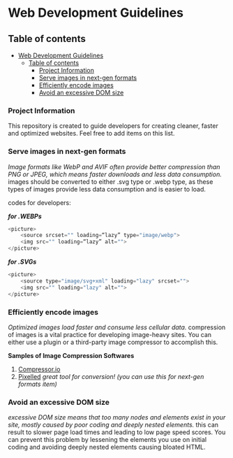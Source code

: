 # Web Development Guidelines

## Table of contents

- [Web Development Guidelines](#web-development-guidelines)
  - [Table of contents](#table-of-contents)
    - [Project Information](#project-information)
    - [Serve images in next-gen formats](#serve-images-in-next-gen-formats)
    - [Efficiently encode images](#efficiently-encode-images)
    - [Avoid an excessive DOM size](#avoid-an-excessive-dom-size)




### Project Information
This repository is created to guide developers for creating cleaner, faster and optimized websites. Feel free to add items on this list.


### Serve images in next-gen formats
_Image formats like WebP and AVIF often provide better compression than PNG or JPEG, which means faster downloads and less data consumption._
images should be converted to either .svg type or .webp type, as these types of images provide less data consumption and is easier to load.


codes for developers:

___for .WEBPs___
```javascript
<picture>
    <source srcset="" loading=“lazy” type="image/webp">
    <img src="" loading=“lazy” alt="">
</picture>
```

___for .SVGs___
```javascript
<picture>
    <source type="image/svg+xml" loading="lazy" srcset="">
    <img src="" loading="lazy" alt="">
</picture>
```

### Efficiently encode images
_Optimized images load faster and consume less cellular data._
compression of images is a vital practice for developing image-heavy sites. You can either use a plugin or a third-party image compressor to accomplish this.

__Samples of Image Compression Softwares__

1. [Compressor.io](https://compressor.io)
2. [Pixelled](https://pixelied.com/convert/png-converter/png-to-webp) _great tool for conversion! (you can use this for next-gen formats item)_


### Avoid an excessive DOM size
_excessive DOM size means that too many nodes and elements exist in your site, mostly caused by poor coding and deeply nested elements._
this can result to slower page load times and leading to low page speed scores. You can prevent this problem by lessening the elements you use on initial coding and avoiding deeply nested elements causing bloated HTML.